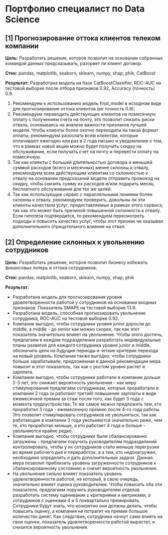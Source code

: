 # Портфолио специалист по Data Science

## [1] Прогнозирование оттока клиентов телеком компании
**Цель:** Разработать решение, которое позволит на основании собранных командой данных предсказывать, разорвет ли клиент договор.

**Стек:** pandas, matplotlib, seaborn, sklearn, numpy, shap, phik, CatBoost

**Результат:** Разработана модель на базе CatBoostClassifier. ROC-AUC на тестовой выборке после отбора признаков 0.92, Accuracy (точность) 0.9.

1. Рекомендуем к использованию модель final_model в исходном виде для прогнозирования оттока клиентов (ее точность 0.9);
2. Рекомендуем переводить действующих клиентов на помесячную оплату с получением счета на почту, это позволит снизить риски отвала, основываясь на анализе важности признаков лучшей модели. Чтобы клиенты более охотно переходили на такой формат оплаты, рекомендуем разослать всем клиентам, которые оплачивают ежегодно или раз в 2 года письмо и уведомление о том, что в рамках новой акции можно будет получить скидку на обслуживание, если получать счет на почту и перевести оплату на помесячную.
3. Так как клиенты с большей длительностью договора и меньшей суммой расходов (всего и месячных) менее склонны к отвалу, рекомендуем всем действующим клиентам со склонностью к отвалу на основании предсказаний модели отправить промокод на скидку, чтобы снизить сумму их расходов и/или подарить месяц бесплатного обслуживания для тех же целей.
4. Так как использующие сервис с параллельными линиями более склонны к отвалу, рекомендуем проверить, довольны ли эти клиенты качеством услуг, предоставляемых в рамках этого сервиса, так как это может быть причиной повышенной склонности к отвалу. Если гипотеза подтвердится, то рекомендуем пересмотреть подходы и повысить качество услуг, чтобы этот признак не оказывал дополнительного отрицательного влияния на отвал.


## [2] Определение склонных к увольнению сотрудников
**Цель:** Разработать решение, которое позволит бизнесу избежать финансовых потерь и оттока сотрудников.

**Стек:** pandas, matplotlib, seaborn, sklearn, numpy, shap, phik

**Результат:** 
- Разработана модель для прогнозирования уровня удовлетворенности работой у сотрудников на основании входных признаков: Показатель SMAPE на тестовой выборке 13.9.
- Разработана модель, способная прогнозировать увольнение сотрудника, ROC-AUC на тестовой выборке 0.92.
- Компании выгодно, чтобы сотрудники уровня junior доросли до middle, а middle - до senior как можно скорее, так как этот показатель значительно влияет на увольнение. Чтобы этого достичь, предлагаем в каждом подразделении разработать индивидуальные планы развития для каждого сотрудника уровня junior и middle, обозначить цели на будущие периоды и четкие критерии перехода на новый уровень. Компании также выгодно, чтобы сотрудники больше зарабатывали, предложенная в данной рекомендации мера повысит и этот показатель, так как с ростом уровня растет и зарплата.
- Компании выгодно, чтобы сотрудники работали в компании дольше 2-3 лет, это снижает вероятность увольнения - как меру стимулирования предлагаем сотрудникам, которые проработали в компании 2 года (и работают третий) повышение зарплаты в виде ежемесячной премии за стаж после того, как будет 3 года с момента трудоустройства. То же самое можно предложить тем, кто проработал 3 года - ежемесячную премию после 4-го года работы. Это позволит стимулировать сотрудников не увольняться, так как работающие в компании 3 года увольняются значительно реже, чем те, кто проработал меньше, а кто работает 4 года и больше - увольняются крайне редко.
- Компании выгодно, чтобы сотрудники были сбалансированно загружены - предлагаем поручить руководителям подразделений контролировать, чтобы у их сотрудников стало меньше перегрузки во время рабочего дня и переработок, а а тем, кто недонагружен, необходимо определить и дать дополнительные задачи. Данная мера позволит приблизить уровень загруженности сотрудников к сбалансированному состоянию и снизит вероятность увольнения.
- На увольнение сильно влияет показатель уровень удовлетворенности работой, на который, в свою очередь, значительно влияет оценка руководителем. Чтобы повысить оба эти показателя, предлагаем поручить руководителям отделов разработать систему оценивания с критериями и метриками, а сотрудников с оценками 4 и 5 поквартально премировать. Сотрудники будут знать, что конкретно они должны делать, чтобы повысить оценку, а компания не потратит на премии большое количество денег. Как следствие, сотрудники начнут сами влиять на свои оценки, показатель удовлетворенности работой вырастет, и снизится вероятность увольнения.
